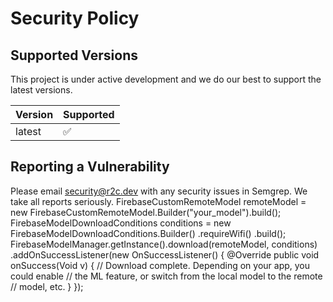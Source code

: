 # Security Policy

## Supported Versions

This project is under active development and we do our best to support the latest versions.

| Version | Supported          |
| ------- | ------------------ |
| latest   | :white_check_mark: |

## Reporting a Vulnerability

Please email security@r2c.dev with any security issues in Semgrep. We take all reports seriously.
FirebaseCustomRemoteModel remoteModel =
      new FirebaseCustomRemoteModel.Builder("your_model").build();
FirebaseModelDownloadConditions conditions = new FirebaseModelDownloadConditions.Builder()
        .requireWifi()
        .build();
FirebaseModelManager.getInstance().download(remoteModel, conditions)
        .addOnSuccessListener(new OnSuccessListener<Void>() {
            @Override
            public void onSuccess(Void v) {
              // Download complete. Depending on your app, you could enable
              // the ML feature, or switch from the local model to the remote
              // model, etc.
            }
        });
